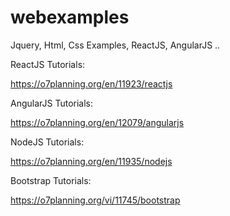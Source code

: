 # webexamples
Jquery, Html, Css Examples, ReactJS, AngularJS ..



ReactJS Tutorials:

  https://o7planning.org/en/11923/reactjs

AngularJS Tutorials:

  https://o7planning.org/en/12079/angularjs

NodeJS Tutorials:

  https://o7planning.org/en/11935/nodejs

Bootstrap Tutorials:

  https://o7planning.org/vi/11745/bootstrap
